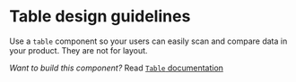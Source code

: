 # Table design guidelines
Use a `table` component so your users can easily scan and compare data in your product. They are not for layout.

_Want to build this component?_ Read [`Table` documentation](https://consensys.github.io/rimble-ui/?path=/story/Table--documentation)

<!-- STORY -->
